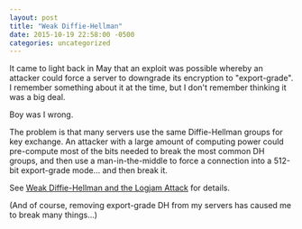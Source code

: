 ```yaml
---
layout: post
title: "Weak Diffie-Hellman"
date: 2015-10-19 22:58:00 -0500
categories: uncategorized
---
```

It came to light back in May that an exploit was possible whereby an attacker could force a server to downgrade its encryption to "export-grade". I remember something about it at the time, but I don't remember thinking it was a big deal.

Boy was I wrong.

The problem is that many servers use the same Diffie-Hellman groups for key exchange. An attacker with a large amount of computing power could pre-compute most of the bits needed to break the most common DH groups, and then use a man-in-the-middle to force a connection into a 512-bit export-grade mode... and then break it.

See [Weak Diffie-Hellman and the Logjam Attack][1] for details.

(And of course, removing export-grade DH from my servers has caused me to break many things...)

[1]: https://weakdh.org/